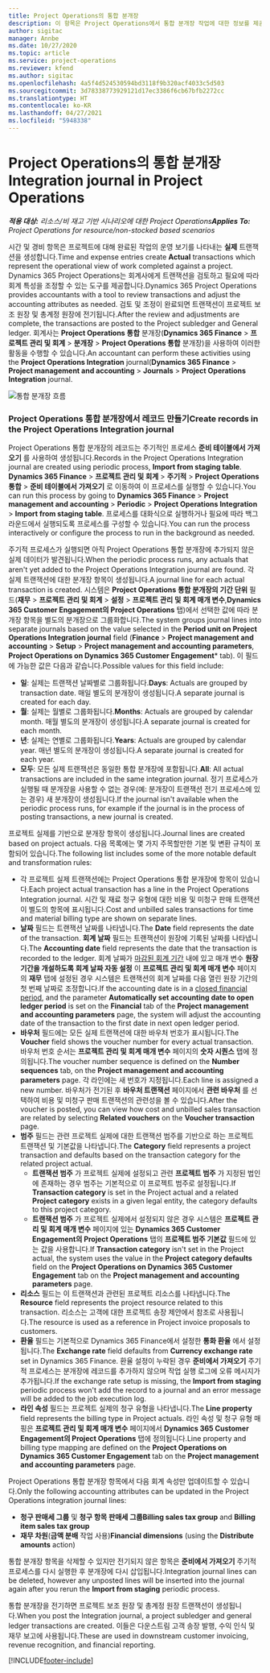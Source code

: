 ```yaml
---
title: Project Operations의 통합 분개장
description: 이 항목은 Project Operations에서 통합 분개장 작업에 대한 정보를 제공합니다.
author: sigitac
manager: Annbe
ms.date: 10/27/2020
ms.topic: article
ms.service: project-operations
ms.reviewer: kfend
ms.author: sigitac
ms.openlocfilehash: 4a5f4d524530594bd3118f9b320acf4033c5d503
ms.sourcegitcommit: 3d78338773929121d17ec3386f6cb67bfb2272cc
ms.translationtype: HT
ms.contentlocale: ko-KR
ms.lasthandoff: 04/27/2021
ms.locfileid: "5948338"
---
```

# <a name="integration-journal-in-project-operations"></a><span data-ttu-id="337f4-103">Project Operations의 통합 분개장</span><span class="sxs-lookup"><span data-stu-id="337f4-103">Integration journal in Project Operations</span></span>

<span data-ttu-id="337f4-104">_**적용 대상:** 리소스/비 재고 기반 시나리오에 대한 Project Operations_</span><span class="sxs-lookup"><span data-stu-id="337f4-104">_**Applies To:** Project Operations for resource/non-stocked based scenarios_</span></span>

<span data-ttu-id="337f4-105">시간 및 경비 항목은 프로젝트에 대해 완료된 작업의 운영 보기를 나타내는 **실제** 트랜잭션을 생성합니다.</span><span class="sxs-lookup"><span data-stu-id="337f4-105">Time and expense entries create **Actual** transactions which represent the operational view of work completed against a project.</span></span> <span data-ttu-id="337f4-106">Dynamics 365 Project Operations는 회계사에게 트랜잭션을 검토하고 필요에 따라 회계 특성을 조정할 수 있는 도구를 제공합니다.</span><span class="sxs-lookup"><span data-stu-id="337f4-106">Dynamics 365 Project Operations provides accountants with a tool to review transactions and adjust the accounting attributes as needed.</span></span> <span data-ttu-id="337f4-107">검토 및 조정이 완료되면 트랜잭션이 프로젝트 보조 원장 및 총계정 원장에 전기됩니다.</span><span class="sxs-lookup"><span data-stu-id="337f4-107">After the review and adjustments are complete, the transactions are posted to the Project subledger and General ledger.</span></span> <span data-ttu-id="337f4-108">회계사는 **Project Operations 통합** 분개장(**Dynamics 365 Finance** > **프로젝트 관리 및 회계** > **분개장** > **Project Operations 통합** 분개장)을 사용하여 이러한 활동을 수행할 수 있습니다.</span><span class="sxs-lookup"><span data-stu-id="337f4-108">An accountant can perform these activities using the **Project Operations Integration** journal(**Dynamics 365 Finance** > **Project management and accounting** > **Journals** > **Project Operations Integration** journal.</span></span>

![통합 분개장 흐름](./media/IntegrationJournal.png)

### <a name="create-records-in-the-project-operations-integration-journal"></a><span data-ttu-id="337f4-110">Project Operations 통합 분개장에서 레코드 만들기</span><span class="sxs-lookup"><span data-stu-id="337f4-110">Create records in the Project Operations Integration journal</span></span>

<span data-ttu-id="337f4-111">Project Operations 통합 분개장의 레코드는 주기적인 프로세스 **준비 테이블에서 가져오기** 를 사용하여 생성됩니다.</span><span class="sxs-lookup"><span data-stu-id="337f4-111">Records in the Project Operations Integration journal are created using periodic process, **Import from staging table**.</span></span> <span data-ttu-id="337f4-112">**Dynamics 365 Finance** > **프로젝트 관리 및 회계** > **주기적** > **Project Operations 통합** > **준비 테이블에서 가져오기** 로 이동하여 이 프로세스를 실행할 수 있습니다.</span><span class="sxs-lookup"><span data-stu-id="337f4-112">You can run this process by going to **Dynamics 365 Finance** > **Project management and accounting** > **Periodic** > **Project Operations Integration** > **Import from staging table**.</span></span> <span data-ttu-id="337f4-113">프로세스를 대화식으로 실행하거나 필요에 따라 백그라운드에서 실행되도록 프로세스를 구성할 수 있습니다.</span><span class="sxs-lookup"><span data-stu-id="337f4-113">You can run the process interactively or configure the process to run in the background as needed.</span></span>

<span data-ttu-id="337f4-114">주기적 프로세스가 실행되면 아직 Project Operations 통합 분개장에 추가되지 않은 실제 데이터가 발견됩니다.</span><span class="sxs-lookup"><span data-stu-id="337f4-114">When the periodic process runs, any actuals that aren't yet added to the Project Operations Integration journal are found.</span></span> <span data-ttu-id="337f4-115">각 실제 트랜잭션에 대한 분개장 항목이 생성됩니다.</span><span class="sxs-lookup"><span data-stu-id="337f4-115">A journal line for each actual transaction is created.</span></span>
<span data-ttu-id="337f4-116">시스템은 **Project Operations 통합 분개장의 기간 단위** 필드(**재무** > **프로젝트 관리 및 회계** > **설정** > **프로젝트 관리 및 회계 매개 변수**,**Dynamics 365 Customer Engagement의 Project Operations** 탭)에서 선택한 값에 따라 분개장 항목을 별도의 분개장으로 그룹화합니다.</span><span class="sxs-lookup"><span data-stu-id="337f4-116">The system groups journal lines into separate journals based on the value selected in the **Period unit on Project Operations Integration journal** field (**Finance** > **Project management and accounting** > **Setup** > **Project management and accounting parameters**, **Project Operations on Dynamics 365 Customer Engagement**\* tab).</span></span> <span data-ttu-id="337f4-117">이 필드에 가능한 값은 다음과 같습니다.</span><span class="sxs-lookup"><span data-stu-id="337f4-117">Possible values for this field include:</span></span>

  - <span data-ttu-id="337f4-118">**일**: 실제는 트랜잭션 날짜별로 그룹화됩니다.</span><span class="sxs-lookup"><span data-stu-id="337f4-118">**Days**: Actuals are grouped by transaction date.</span></span> <span data-ttu-id="337f4-119">매일 별도의 분개장이 생성됩니다.</span><span class="sxs-lookup"><span data-stu-id="337f4-119">A separate journal is created for each day.</span></span>
  - <span data-ttu-id="337f4-120">**월**: 실제는 월별로 그룹화됩니다.</span><span class="sxs-lookup"><span data-stu-id="337f4-120">**Months**: Actuals are grouped by calendar month.</span></span> <span data-ttu-id="337f4-121">매월 별도의 분개장이 생성됩니다.</span><span class="sxs-lookup"><span data-stu-id="337f4-121">A separate journal is created for each month.</span></span>
  - <span data-ttu-id="337f4-122">**년**: 실제는 연별로 그룹화됩니다.</span><span class="sxs-lookup"><span data-stu-id="337f4-122">**Years**: Actuals are grouped by calendar year.</span></span> <span data-ttu-id="337f4-123">매년 별도의 분개장이 생성됩니다.</span><span class="sxs-lookup"><span data-stu-id="337f4-123">A separate journal is created for each year.</span></span>
  - <span data-ttu-id="337f4-124">**모두**: 모든 실제 트랜잭션은 동일한 통합 분개장에 포함됩니다.</span><span class="sxs-lookup"><span data-stu-id="337f4-124">**All**: All actual transactions are included in the same integration journal.</span></span> <span data-ttu-id="337f4-125">정기 프로세스가 실행될 때 분개장을 사용할 수 없는 경우(예: 분개장이 트랜잭션 전기 프로세스에 있는 경우) 새 분개장이 생성됩니다.</span><span class="sxs-lookup"><span data-stu-id="337f4-125">If the journal isn't available when the periodic process runs, for example if the journal is in the process of posting transactions, a new journal is created.</span></span>

<span data-ttu-id="337f4-126">프로젝트 실제를 기반으로 분개장 항목이 생성됩니다.</span><span class="sxs-lookup"><span data-stu-id="337f4-126">Journal lines are created based on project actuals.</span></span> <span data-ttu-id="337f4-127">다음 목록에는 몇 가지 주목할만한 기본 및 변환 규칙이 포함되어 있습니다.</span><span class="sxs-lookup"><span data-stu-id="337f4-127">The following list includes some of the more notable default and transformation rules:</span></span>

  - <span data-ttu-id="337f4-128">각 프로젝트 실제 트랜잭션에는 Project Operations 통합 분개장에 항목이 있습니다.</span><span class="sxs-lookup"><span data-stu-id="337f4-128">Each project actual transaction has a line in the Project Operations Integration journal.</span></span> <span data-ttu-id="337f4-129">시간 및 재료 청구 유형에 대한 비용 및 미청구 판매 트랜잭션이 별도의 항목에 표시됩니다.</span><span class="sxs-lookup"><span data-stu-id="337f4-129">Cost and unbilled sales transactions for time and material billing type are shown on separate lines.</span></span>
  - <span data-ttu-id="337f4-130">**날짜** 필드는 트랜잭션 날짜를 나타냅니다.</span><span class="sxs-lookup"><span data-stu-id="337f4-130">The **Date** field represents the date of the transaction.</span></span> <span data-ttu-id="337f4-131">**회계 날짜** 필드는 트랜잭션이 원장에 기록된 날짜를 나타냅니다.</span><span class="sxs-lookup"><span data-stu-id="337f4-131">The **Accounting date** field represents the date that the transaction is recorded to the ledger.</span></span> <span data-ttu-id="337f4-132">회계 날짜가 [마감된 회계 기간](/dynamics365/finance/general-ledger/close-general-ledger-at-period-end) 내에 있고 매개 변수 **원장 기간을 개설하도록 회계 날짜 자동 설정** 이 **프로젝트 관리 및 회계 매개 변수** 페이지의 **재무** 탭에 설정된 경우 시스템은 트랜잭션의 회계 날짜를 다음 열린 원장 기간의 첫 번째 날짜로 조정합니다.</span><span class="sxs-lookup"><span data-stu-id="337f4-132">If the accounting date is in a [closed financial period](/dynamics365/finance/general-ledger/close-general-ledger-at-period-end), and the parameter **Automatically set accounting date to open ledger period** is set on the **Financial** tab of the **Project management and accounting parameters** page, the system will adjust the accounting date of the transaction to the first date in next open ledger period.</span></span>
  - <span data-ttu-id="337f4-133">**바우처** 필드에는 모든 실제 트랜잭션에 대한 바우처 번호가 표시됩니다.</span><span class="sxs-lookup"><span data-stu-id="337f4-133">The **Voucher** field shows the voucher number for every actual transaction.</span></span> <span data-ttu-id="337f4-134">바우처 번호 순서는 **프로젝트 관리 및 회계 매개 변수** 페이지의 **숫자 시퀀스** 탭에 정의됩니다.</span><span class="sxs-lookup"><span data-stu-id="337f4-134">The voucher number sequence is defined on the **Number sequences** tab, on the **Project management and accounting parameters** page.</span></span> <span data-ttu-id="337f4-135">각 라인에는 새 번호가 지정됩니다.</span><span class="sxs-lookup"><span data-stu-id="337f4-135">Each line is assigned a new number.</span></span> <span data-ttu-id="337f4-136">바우처가 전기된 후 **바우처 트랜잭션** 페이지에서 **관련 바우처** 를 선택하여 비용 및 미청구 판매 트랜잭션의 관련성을 볼 수 있습니다.</span><span class="sxs-lookup"><span data-stu-id="337f4-136">After the voucher is posted, you can view how cost and unbilled sales transaction are related by selecting **Related vouchers** on the **Voucher transaction** page.</span></span>
  - <span data-ttu-id="337f4-137">**범주** 필드는 관련 프로젝트 실제에 대한 트랜잭션 범주를 기반으로 하는 프로젝트 트랜잭션 및 기본값을 나타냅니다.</span><span class="sxs-lookup"><span data-stu-id="337f4-137">The **Category** field represents a project transaction and defaults based on the transaction category for the related project actual.</span></span>
    - <span data-ttu-id="337f4-138">**트랜잭션 범주** 가 프로젝트 실제에 설정되고 관련 **프로젝트 범주** 가 지정된 법인에 존재하는 경우 범주는 기본적으로 이 프로젝트 범주로 설정됩니다.</span><span class="sxs-lookup"><span data-stu-id="337f4-138">If **Transaction category** is set in the Project actual and a related **Project category** exists in a given legal entity, the category defaults to this project category.</span></span>
    - <span data-ttu-id="337f4-139">**트랜잭션 범주** 가 프로젝트 실제에서 설정되지 않은 경우 시스템은 **프로젝트 관리 및 회계 매개 변수** 페이지에 있는 **Dynamics 365 Customer Engagement의 Project Operations** 탭의 **프로젝트 범주 기본값** 필드에 있는 값을 사용합니다.</span><span class="sxs-lookup"><span data-stu-id="337f4-139">If **Transaction category** isn't set in the Project actual, the system uses the value in the **Project category defaults** field on the **Project Operations on Dynamics 365 Customer Engagement** tab on the **Project management and accounting parameters** page.</span></span>
  - <span data-ttu-id="337f4-140">**리소스** 필드는 이 트랜잭션과 관련된 프로젝트 리소스를 나타냅니다.</span><span class="sxs-lookup"><span data-stu-id="337f4-140">The **Resource** field represents the project resource related to this transaction.</span></span> <span data-ttu-id="337f4-141">리소스는 고객에 대한 프로젝트 송장 제안에서 참조로 사용됩니다.</span><span class="sxs-lookup"><span data-stu-id="337f4-141">The resource is used as a reference in Project invoice proposals to customers.</span></span>
  - <span data-ttu-id="337f4-142">**환율** 필드는 기본적으로 Dynamics 365 Finance에서 설정한 **통화 환율** 에서 설정됩니다.</span><span class="sxs-lookup"><span data-stu-id="337f4-142">The **Exchange rate** field defaults from **Currency exchange rate** set in Dynamics 365 Finance.</span></span> <span data-ttu-id="337f4-143">환율 설정이 누락된 경우 **준비에서 가져오기** 주기적 프로세스는 분개장에 레코드를 추가하지 않으며 작업 실행 로그에 오류 메시지가 추가됩니다.</span><span class="sxs-lookup"><span data-stu-id="337f4-143">If the exchange rate setup is missing, the **Import from staging** periodic process won't add the record to a journal and an error message will be added to the job execution log.</span></span>
  - <span data-ttu-id="337f4-144">**라인 속성** 필드는 프로젝트 실제의 청구 유형을 나타냅니다.</span><span class="sxs-lookup"><span data-stu-id="337f4-144">The **Line property** field represents the billing type in Project actuals.</span></span> <span data-ttu-id="337f4-145">라인 속성 및 청구 유형 매핑은 **프로젝트 관리 및 회계 매개 변수** 페이지에서 **Dynamics 365 Customer Engagement의 Project Operations** 탭에 정의됩니다.</span><span class="sxs-lookup"><span data-stu-id="337f4-145">Line property and billing type mapping are defined on the **Project Operations on Dynamics 365 Customer Engagement** tab on the **Project management and accounting parameters** page.</span></span>

<span data-ttu-id="337f4-146">Project Operations 통합 분개장 항목에서 다음 회계 속성만 업데이트할 수 있습니다.</span><span class="sxs-lookup"><span data-stu-id="337f4-146">Only the following accounting attributes can be updated in the Project Operations integration journal lines:</span></span>

- <span data-ttu-id="337f4-147">**청구 판매세 그룹** 및 **청구 항목 판매세 그룹**</span><span class="sxs-lookup"><span data-stu-id="337f4-147">**Billing sales tax group** and **Billing item sales tax group**</span></span>
- <span data-ttu-id="337f4-148">**재무 차원**(**금액 분배** 작업 사용)</span><span class="sxs-lookup"><span data-stu-id="337f4-148">**Financial dimensions** (using the **Distribute amounts** action)</span></span>

<span data-ttu-id="337f4-149">통합 분개장 항목을 삭제할 수 있지만 전기되지 않은 항목은 **준비에서 가져오기** 주기적 프로세스를 다시 실행한 후 분개장에 다시 삽입됩니다.</span><span class="sxs-lookup"><span data-stu-id="337f4-149">Integration journal lines can be deleted, however any unposted lines will be inserted into the journal again after you rerun the **Import from staging** periodic process.</span></span>

<span data-ttu-id="337f4-150">통합 분개장을 전기하면 프로젝트 보조 원장 및 총계정 원장 트랜잭션이 생성됩니다.</span><span class="sxs-lookup"><span data-stu-id="337f4-150">When you post the Integration journal, a project subledger and general ledger transactions are created.</span></span> <span data-ttu-id="337f4-151">이들은 다운스트림 고객 송장 발행, 수익 인식 및 재무 보고에 사용됩니다.</span><span class="sxs-lookup"><span data-stu-id="337f4-151">These are used in downstream customer invoicing, revenue recognition, and financial reporting.</span></span>


[!INCLUDE[footer-include](../includes/footer-banner.md)]